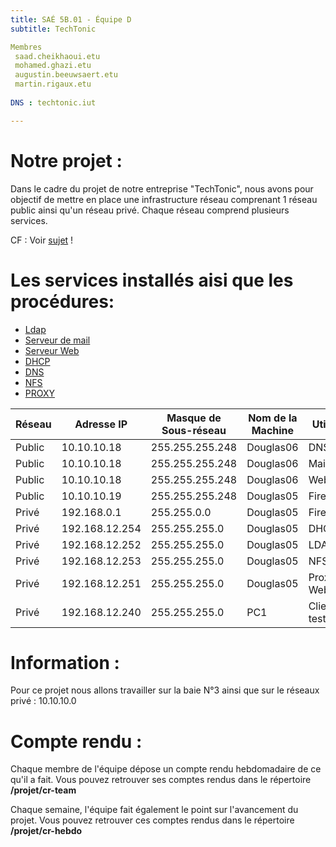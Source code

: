 ```yaml
---
title: SAÉ 5B.01 - Équipe D
subtitle: TechTonic

Membres
 saad.cheikhaoui.etu
 mohamed.ghazi.etu
 augustin.beeuwsaert.etu
 martin.rigaux.etu
 
DNS : techtonic.iut

---
```


# Notre projet : 
Dans le cadre du projet de notre entreprise "TechTonic", nous avons pour objectif de mettre en place une infrastructure réseau comprenant 1 réseau public ainsi qu'un réseau privé. Chaque réseau comprend plusieurs services. 

CF : Voir [sujet](../README.md) !

# Les services installés aisi que les procédures:

- [Ldap](../equipe-d/projet/infrastructure/réseau_privé/ldap/Procédure/) 
- [Serveur de mail](../equipe-d/projet/infrastructure/réseau_public/mail/README.MD)
- [Serveur Web](../equipe-d/projet/infrastructure/réseau_public/web/README.MD)
- [DHCP](../equipe-d/projet/infrastructure/réseau_privé/dhcp/README.MD)
- [DNS](../equipe-d/projet/infrastructure/réseau_public/dns/README.MD)
- [NFS](../equipe-d/projet/infrastructure/réseau_privé/nfs/README.MD)
- [PROXY](../equipe-d/projet/infrastructure/réseau_privé/)

| Réseau            | Adresse IP        | Masque de Sous-réseau | Nom de la Machine  | Utilité                   |
|-------------------|-------------------|-----------------------|--------------------|---------------------------|
| Public            | 10.10.10.18       | 255.255.255.248       | Douglas06          | DNS                       |
| Public            | 10.10.10.18       | 255.255.255.248       | Douglas06          | Mail                      |
| Public            | 10.10.10.18       | 255.255.255.248       | Douglas06          | Web                       |
| Public            | 10.10.10.19       | 255.255.255.248       | Douglas05          | Firewall                  |
| Privé             | 192.168.0.1       | 255.255.0.0           | Douglas05          | Firewall                  |
| Privé             | 192.168.12.254    | 255.255.255.0         | Douglas05          | DHCP                      |
| Privé             | 192.168.12.252    | 255.255.255.0         | Douglas05          | LDAP                      |
| Privé             | 192.168.12.253    | 255.255.255.0         | Douglas05          | NFS                       |
| Privé             | 192.168.12.251    | 255.255.255.0         | Douglas05          | Proxy Web                 |
| Privé             | 192.168.12.240    | 255.255.255.0         | PC1                | Client test                |


# Information : 
Pour ce projet nous allons travailler sur la baie N°3 ainsi que sur le réseaux privé : 10.10.10.0
 

# Compte rendu :

Chaque membre de l'équipe dépose un compte rendu hebdomadaire de ce qu'il a fait. Vous pouvez retrouver ses comptes rendus dans le répertoire **/projet/cr-team**

Chaque semaine, l'équipe fait également le point sur l'avancement du projet. Vous pouvez retrouver ces comptes rendus dans le répertoire **/projet/cr-hebdo**

